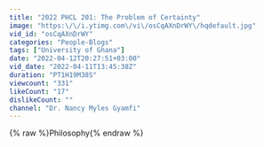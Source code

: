 ```yaml
---
title: "2022 PHCL 201: The Problem of Certainty"
image: "https:\/\/i.ytimg.com\/vi\/osCqAXnDrWY\/hqdefault.jpg"
vid_id: "osCqAXnDrWY"
categories: "People-Blogs"
tags: ["University of Ghana"]
date: "2022-04-12T20:27:51+03:00"
vid_date: "2022-04-11T13:45:38Z"
duration: "PT1H19M38S"
viewcount: "331"
likeCount: "17"
dislikeCount: ""
channel: "Dr. Nancy Myles Gyamfi"
---
```

{% raw %}Philosophy{% endraw %}

